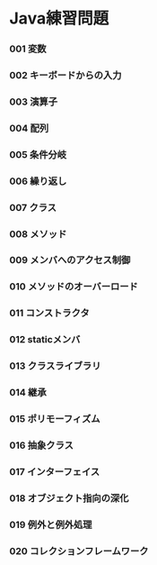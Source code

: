# Java練習問題
### 001 変数
### 002 キーボードからの入力
### 003 演算子
### 004 配列
### 005 条件分岐
### 006 繰り返し
### 007 クラス
### 008 メソッド
### 009 メンバへのアクセス制御
### 010 メソッドのオーバーロード
### 011 コンストラクタ
### 012 staticメンバ
### 013 クラスライブラリ
### 014 継承
### 015 ポリモーフィズム
### 016 抽象クラス
### 017 インターフェイス
### 018 オブジェクト指向の深化
### 019 例外と例外処理
### 020 コレクションフレームワーク
